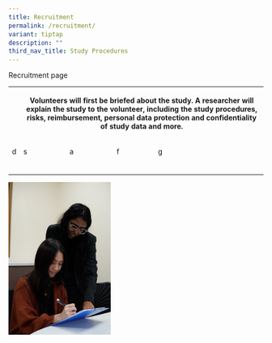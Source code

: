 ```yaml
---
title: Recruitment
permalink: /recruitment/
variant: tiptap
description: ""
third_nav_title: Study Procedures
---
```

<p>Recruitment page</p>
<table style="minWidth: 175px">
<colgroup>
<col>
<col>
<col>
<col>
<col>
<col>
<col>
</colgroup>
<tbody>
<tr>
<th rowspan="1" colspan="1">
<p></p>
<div class="isomer-image-wrapper">
<img style="width: 40%;" height="auto" width="100%" alt="" src="/images/Stock photos/ICF/DSC1587.jpg">
</div>
</th>
<th rowspan="1" colspan="6">
<p>Volunteers will first be briefed about the study. A researcher will explain
the study to the volunteer, including the study procedures, risks, reimbursement,
personal data protection and confidentiality of study data and more.</p>
</th>
</tr>
<tr>
<td rowspan="1" colspan="1">
<p>d</p>
</td>
<td rowspan="1" colspan="1">
<p>s</p>
</td>
<td rowspan="1" colspan="1">
<p>a</p>
</td>
<td rowspan="1" colspan="1">
<p>f</p>
</td>
<td rowspan="1" colspan="1">
<p>g</p>
</td>
<td rowspan="1" colspan="1">
<p></p>
</td>
<td rowspan="1" colspan="1">
<p></p>
</td>
</tr>
<tr>
<td rowspan="1" colspan="1">
<p></p>
</td>
<td rowspan="1" colspan="1">
<p></p>
</td>
<td rowspan="1" colspan="1">
<p></p>
</td>
<td rowspan="1" colspan="1">
<p></p>
</td>
<td rowspan="1" colspan="1">
<p></p>
</td>
<td rowspan="1" colspan="1">
<p></p>
</td>
<td rowspan="1" colspan="1">
<p></p>
</td>
</tr>
</tbody>
</table>
<p></p>
<div class="isomer-image-wrapper">
<img style="width: 40%;" height="auto" width="100%" alt="" src="/images/Stock photos/Interview/DSC1597.jpg">
</div>
<p></p>